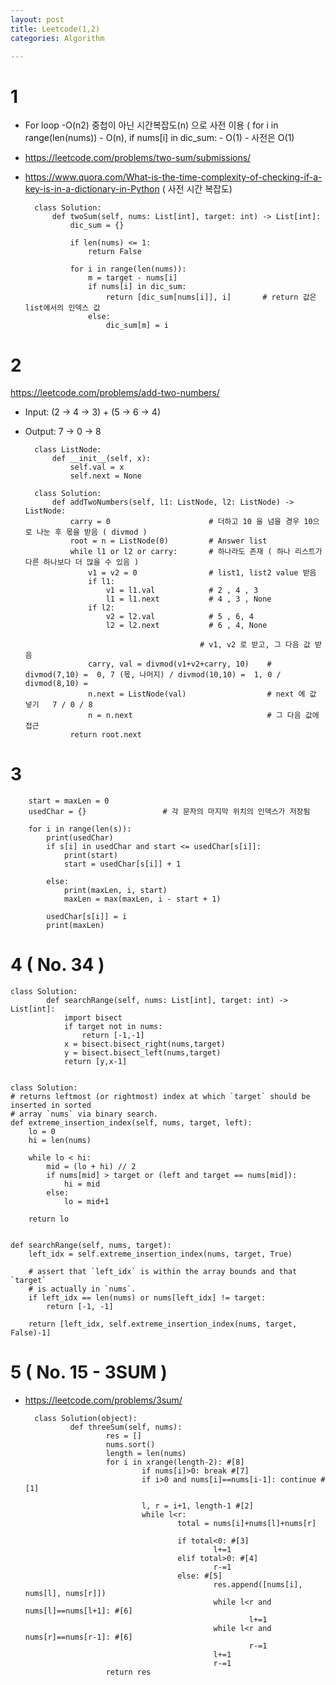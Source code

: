 ```yaml
---
layout: post
title: Leetcode(1,2)
categories: Algorithm

---
```


# 1

* For loop -O(n2) 중첩이 아닌  시간복잡도(n) 으로 사전 이용  ( for i in range(len(nums)) - O(n),  if nums[i] in dic_sum: - O(1) - 사전은 O(1)

* https://leetcode.com/problems/two-sum/submissions/
* https://www.quora.com/What-is-the-time-complexity-of-checking-if-a-key-is-in-a-dictionary-in-Python ( 사전 시간 복잡도)


        class Solution:
            def twoSum(self, nums: List[int], target: int) -> List[int]:
                dic_sum = {}

                if len(nums) <= 1:
                    return False

                for i in range(len(nums)):                        
                    m = target - nums[i]         
                    if nums[i] in dic_sum:
                        return [dic_sum[nums[i]], i]       # return 값은 list에서의 인덱스 값
                    else:
                        dic_sum[m] = i          



# 2

https://leetcode.com/problems/add-two-numbers/

* Input: (2 -> 4 -> 3) + (5 -> 6 -> 4)
* Output: 7 -> 0 -> 8


        class ListNode:
            def __init__(self, x):
                self.val = x
                self.next = None

        class Solution:
            def addTwoNumbers(self, l1: ListNode, l2: ListNode) -> ListNode:
                carry = 0                      # 더하고 10 을 넘을 경우 10으로 나눈 후 몫을 받음 ( divmod ) 
                root = n = ListNode(0)         # Answer list
                while l1 or l2 or carry:       # 하나라도 존재 ( 하나 리스트가 다른 하나보다 더 많을 수 있음 )
                    v1 = v2 = 0                # list1, list2 value 받음 
                    if l1:                     
                        v1 = l1.val            # 2 , 4 , 3
                        l1 = l1.next           # 4 , 3 , None
                    if l2:
                        v2 = l2.val            # 5 , 6, 4
                        l2 = l2.next           # 6 , 4, None
                        
                                             # v1, v2 로 받고, 그 다음 값 받음
                    carry, val = divmod(v1+v2+carry, 10)    # divmod(7,10) =  0, 7 (몫, 나머지) / divmod(10,10) =  1, 0 / divmod(8,10) = 
                    n.next = ListNode(val)                  # next 에 값 넣기   7 / 0 / 8
                    n = n.next                              # 그 다음 값에 접근 
                return root.next


# 3



        start = maxLen = 0
        usedChar = {}                 # 각 문자의 마지막 위치의 인덱스가 저장됨 

        for i in range(len(s)):
            print(usedChar)
            if s[i] in usedChar and start <= usedChar[s[i]]:
                print(start)
                start = usedChar[s[i]] + 1

            else:
                print(maxLen, i, start)
                maxLen = max(maxLen, i - start + 1)

            usedChar[s[i]] = i
            print(maxLen)



# 4 ( No. 34 )


    class Solution:
            def searchRange(self, nums: List[int], target: int) -> List[int]:
                import bisect
                if target not in nums:
                    return [-1,-1]
                x = bisect.bisect_right(nums,target)
                y = bisect.bisect_left(nums,target)
                return [y,x-1]

        
    class Solution:
    # returns leftmost (or rightmost) index at which `target` should be inserted in sorted
    # array `nums` via binary search.
    def extreme_insertion_index(self, nums, target, left):
        lo = 0
        hi = len(nums)

        while lo < hi:
            mid = (lo + hi) // 2
            if nums[mid] > target or (left and target == nums[mid]):
                hi = mid
            else:
                lo = mid+1

        return lo


    def searchRange(self, nums, target):
        left_idx = self.extreme_insertion_index(nums, target, True)

        # assert that `left_idx` is within the array bounds and that `target`
        # is actually in `nums`.
        if left_idx == len(nums) or nums[left_idx] != target:
            return [-1, -1]

        return [left_idx, self.extreme_insertion_index(nums, target, False)-1]
        
        
        
# 5 ( No. 15 - 3SUM )  
* https://leetcode.com/problems/3sum/


        class Solution(object):
                def threeSum(self, nums):
                        res = []
                        nums.sort()
                        length = len(nums)
                        for i in xrange(length-2): #[8]
                                if nums[i]>0: break #[7]
                                if i>0 and nums[i]==nums[i-1]: continue #[1]

                                l, r = i+1, length-1 #[2]
                                while l<r:
                                        total = nums[i]+nums[l]+nums[r]

                                        if total<0: #[3]
                                                l+=1
                                        elif total>0: #[4]
                                                r-=1
                                        else: #[5]
                                                res.append([nums[i], nums[l], nums[r]])
                                                while l<r and nums[l]==nums[l+1]: #[6]
                                                        l+=1
                                                while l<r and nums[r]==nums[r-1]: #[6]
                                                        r-=1
                                                l+=1
                                                r-=1
                        return res

